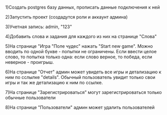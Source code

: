 1)Создать postgres базу данных, прописать данные подключения к ней

2)Запустить проект (создадутся роли и аккаунт админа)

3)Учетная запись: admin, "123"

4)Добавить слова и задания для каждого из них на странице "Слова"

5)На странице "Игра "Поле чудес" нажать "Start new game". Можно вводить по одной букве - попытки не ограничены.
Если ввести целое слово, то попытка только одна: если слово верное, то победа, если неверное - проигрыш.

6)На странице "Отчет" админ может увидеть все игры и детализацию к ним по сслылке "details".
Обычный пользователь увидит только свои игры и так же детализацию к ним по ссылке.

7)На странице "Зарегистрироваться" могут зарегистрироваться только обычные пользователи

8)На странице "Пользователи" админ может удалить пользователей
